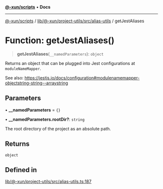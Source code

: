 [**@-xun/scripts**](../../../../../../README.md) • **Docs**

***

[@-xun/scripts](../../../../../../README.md) / [lib/@-xun/project-utils/src/alias-utils](../README.md) / getJestAliases

# Function: getJestAliases()

> **getJestAliases**(`__namedParameters`): `object`

Returns an object that can be plugged into Jest configurations at
`moduleNameMapper`.

See also:
https://jestjs.io/docs/configuration#modulenamemapper-objectstring-string--arraystring

## Parameters

• **\_\_namedParameters** = `{}`

• **\_\_namedParameters.rootDir?**: `string`

The root directory of the project as an absolute path.

## Returns

`object`

## Defined in

[lib/@-xun/project-utils/src/alias-utils.ts:187](https://github.com/Xunnamius/xscripts/blob/154567d6fca3f6cf244137e710b029af872e1d9e/lib/@-xun/project-utils/src/alias-utils.ts#L187)
